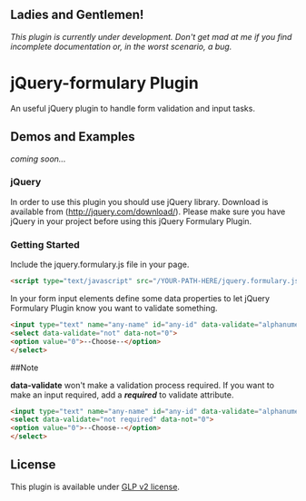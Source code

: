 ## Ladies and Gentlemen!

_This plugin is currently under development.
Don't get mad at me if you find incomplete documentation or, in the worst scenario, a bug._


jQuery-formulary Plugin
================

An useful jQuery plugin to handle form validation and input tasks.

## Demos and Examples
_coming soon..._

### jQuery

In order to use this plugin you should use jQuery library.
Download is available from (http://jquery.com/download/).
Please make sure you have jQuery in your project before using this jQuery Formulary Plugin.

### Getting Started

Include the jquery.formulary.js file in your page.

```html
<script type="text/javascript" src="/YOUR-PATH-HERE/jquery.formulary.js"></script>
```

In your form input elements define some data properties to let jQuery Formulary Plugin know you want to validate something.

```html
<input type="text" name="any-name" id="any-id" data-validate="alphanumeric"> 
<select data-validate="not" data-not="0">
<option value="0">--Choose--</option>
</select>
```

##Note

__data-validate__ won't make a validation process required. If you want to make an input required, add a ___required___ to validate attribute.

```html
<input type="text" name="any-name" id="any-id" data-validate="alphanumeric required"> 
<select data-validate="not required" data-not="0">
<option value="0">--Choose--</option>
</select>
```


## License

This plugin is available under [GLP v2 license](http://www.gnu.org/licenses/gpl-2.0.html).
